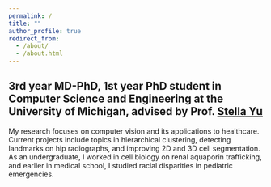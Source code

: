 ```yaml
---
permalink: /
title: ""
author_profile: true
redirect_from: 
  - /about/
  - /about.html
---
```


3rd year MD-PhD, 1st year PhD student in Computer Science and Engineering at the University of Michigan, advised by Prof. [Stella Yu](https://web.eecs.umich.edu/~stellayu/)
---

My research focuses on computer vision and its applications to healthcare. Current projects include topics in hierarchical clustering, detecting landmarks on hip radiographs, and improving 2D and 3D cell segmentation. As an undergraduate, I worked in cell biology on renal aquaporin trafficking, and earlier in medical school, I studied racial disparities in pediatric emergencies.